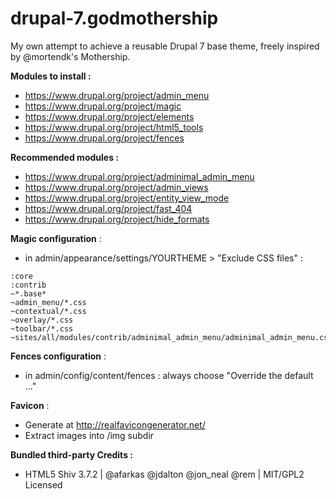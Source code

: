 drupal-7.godmothership
======================

My own attempt to achieve a reusable Drupal 7 base theme, freely inspired by @mortendk's Mothership.

**Modules to install :**
- https://www.drupal.org/project/admin_menu
- https://www.drupal.org/project/magic
- https://www.drupal.org/project/elements
- https://www.drupal.org/project/html5_tools
- https://www.drupal.org/project/fences

**Recommended modules :**
- https://www.drupal.org/project/adminimal_admin_menu
- https://www.drupal.org/project/admin_views
- https://www.drupal.org/project/entity_view_mode
- https://www.drupal.org/project/fast_404
- https://www.drupal.org/project/hide_formats

**Magic configuration** :
- in admin/appearance/settings/YOURTHEME > "Exclude CSS files" :
```
:core
:contrib
~*.base*
~admin_menu/*.css
~contextual/*.css
~overlay/*.css
~toolbar/*.css
~sites/all/modules/contrib/adminimal_admin_menu/adminimal_admin_menu.css
```

**Fences configuration** :
- in admin/config/content/fences : always choose "Override the default ..."

**Favicon** :
- Generate at http://realfavicongenerator.net/
- Extract images into /img subdir

**Bundled third-party Credits :**
- HTML5 Shiv 3.7.2 | @afarkas @jdalton @jon_neal @rem | MIT/GPL2 Licensed
